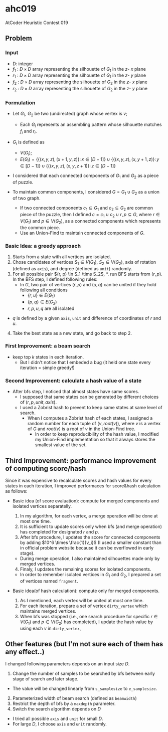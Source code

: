 # ahc019
AtCoder Heuristic Contest 019

## Problem
### Input
* D: integer
* $f_1$ : $D \times D$ array representing the silhouette of $G_1$ in the $z$- $x$ plane 
* $r_1$ : $D \times D$ array representing the silhouette of $G_1$ in the  $z$- $y$ plane
* $f_2$ : $D \times D$ array representing the silhouette of $G_2$ in the $z$- $x$ plane
* $r_2$ : $D \times D$ array representing the silhouette of $G_2$ in the $z$- $y$ plane

### Formulation
* Let $G_1$, $G_2$ be two (undirected) graph whose vertex is $v$;
  * Each $G_i$ represents an assembling pattern whose silhouette matches $f_i$ and $r_i$.

* $G_i$ is defined as 
  * $V(G_i)$;
  * $E(G_i) = \{\{(x, y, z), (x+1, y, z)\}\colon x \in [D-1]\} \cup \{\{(x, y, z), (x, y+1, z)\}\colon y \in [D-1]\} \cup \{\{(x, y, z), (x, y, z+1)\}\colon z \in [D-1]\}$

* I considered that each connected components of $G_1$ and $G_2$ as a piece of puzzle.

* To maintain common components, I considered $G = G_1 \cup G_2$ as a union of two graph.
  * If two connected components $c_1 \subseteq G_1$ and $c_2 \subseteq G_2$ are common piece of the puzzle, then I defined $c = c_1 \cup c_2 \cup {r, p} \subseteq G$, where $r \in V(G_1)$ and $p \in V(G_2)$, as a connected components which represents the common piece.
  * Use an Union-Find to maintain connected components of $G$.

### Basic Idea: a greedy approach
1. Starts from a state with all vertices are isolated.
2. Chose candidates of vertices $S_1 \in V(G_1)$, $S_2 \in V(G_2)$, axis of rotation (defined as `axis`), and degree (defined as `unit`) randomly.
3. For all possible pair $(r, p) \in S_1 \tims S_2$, 
  *. run BFS starts from $(r, p)$. In the BFS step, I defined following rules:
    * In $G$, two pair of vertices $(r, p)$ and $(u, q)$ can be united if they hold following all conditions 
      * $\{r, u\} \in E(G_1)$
      * $\{p, q\} \in E(G_2)$
      * $r, p, u, q$ are all isolated
  * $q$ is defined by a given `axis`, `unit` and difference of coordinates of $r$ and $u$.
4. Take the best state as a new state, and go back to step 2.

### First Improvement: a beam search
* keep top $k$ states in each iteration.
  * But I didn't notice that I embeded a bug (it held one state every iteration = simple greedy!)

### Second Improvement: calculate a hash value of a state
* After bfs step, I noticed that almost states have same scores.
  * I supposed that same states can be generated by different choices of $(r, p, unit, axis)$.
  * I used a Zobrist hash to prevent to keep same states at same level of search.
    * When I computes a Zobrist hash of each states, I assigned a random number for each tuple of $(v, root(v))$, where $v$ is a vertex of $G$ and $root(v)$ is a root of $v$ in the Union-Find tree.
      * In order to keep reproducibility of the hash value, I modified my Union-Find implementation so that it always stores the smallest value of the set.

## Third Improvement: performance improvement of computing score/hash
Since it was expensive to recalculate scores and hash values for every states in each iteration, I improved performaces for score&hash calculation as follows:

* Basic idea (of score evaluation): compute for merged components and isolated vertices separatelly.
  1. In my algorithm, for each vertex, a merge operation will be done at most one time.
  2. It is sufficient to update scores only when bfs (and merge operation) has completed for designated $r$ and $p$.
  3. After bfs procedure, I updates the score for connected components by adding $10^6 \times \frac{1}{v_i}$ (I used a smaller constant than in official problem website because it can be overflowed in early stage).
   * During merge operation, I also maintained silhouettes made only by merged vertices.
  4. Finaly, I updates the remaining scores for isolated components.
    * In order to remember isolated vertices in $G_1$ and $G_2$, I prepared a set of vertices named `fragment`.

* Basic idea(of hash calculation): compute only for merged components.
  1. As I mentioned, each vertex will be united at most one time.
  2. For each iteration, prepare a set of vertex `dirty_vertex` which maintains merged vertices.
  3. When bfs was stopped (i.e., one search procedure for specific $r \in V(G_1)$ and $p \in V(G_2)$ has completed), I update the hash value by using each $v$ in `dirty_vertex`,

## Other features (but I'm not sure each of them has any effect..)
I changed following parameters depends on an input size $D$.

1. Change the number of samples to be searched by bfs between early stage of search and later stage.
  * The value will be changed linearly from `s_samplesize` to `e_samplesize`.
2. Parameterized width of beam search (defined as `beamwidth`)
3. Restrict the depth of bfs by a `maxdepth` parameter.
4. Switch the search algorithm depends on $D$
  * I tried all possible `axis` and `unit` for small $D$.
  * For large $D$, I choose `axis` and `unit` randomly.


